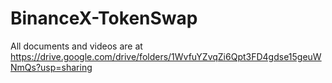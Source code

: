 # BinanceX-TokenSwap

All documents and videos are at https://drive.google.com/drive/folders/1WvfuYZvqZi6Qpt3FD4gdse15geuWNmQs?usp=sharing

